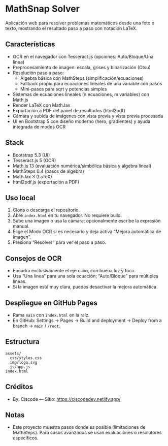 # MathSnap Solver

Aplicación web para resolver problemas matemáticos desde una foto o texto, mostrando el resultado paso a paso con notación LaTeX.

## Características
- OCR en el navegador con Tesseract.js (opciones: Auto/Bloque/Una línea)
- Preprocesamiento de imagen: escala, grises y binarización (Otsu)
- Resolución paso a paso:
  - Álgebra básica con MathSteps (simplificación/ecuaciones)
  - Fallback propio para ecuaciones lineales de una variable con pasos
  - Mini-pasos para sqrt y potencias simples
- Sistemas de ecuaciones lineales (n ecuaciones, m variables) con Math.js
- Render LaTeX con MathJax
- Exportación a PDF del panel de resultados (html2pdf)
- Cámara y subida de imágenes con vista previa y vista previa procesada
- UI en Bootstrap 5 con diseño moderno (hero, gradientes) y ayuda integrada de modos OCR

## Stack
- Bootstrap 5.3 (UI)
- Tesseract.js 5 (OCR)
- Math.js 13 (evaluación numérica/simbólica básica y álgebra lineal)
- MathSteps 0.4 (pasos de álgebra)
- MathJax 3 (LaTeX)
- html2pdf.js (exportación a PDF)

## Uso local
1. Clona o descarga el repositorio.
2. Abre `index.html` en tu navegador. No requiere build.
3. Sube una imagen o usa la cámara; opcionalmente escribe la expresión manual.
4. Elige el Modo OCR si es necesario y deja activa “Mejora automática de imagen”.
5. Presiona “Resolver” para ver el paso a paso.

## Consejos de OCR
- Encadra exclusivamente el ejercicio, con buena luz y foco.
- Usa “Una línea” para una sola ecuación; “Auto/Bloque” para múltiples líneas.
- Si la imagen está muy clara, puedes desactivar la mejora automática.

## Despliegue en GitHub Pages
- Rama `main` con `index.html` en la raíz.
- En GitHub: Settings → Pages → Build and deployment → Deploy from a branch → `main` / `/root`.

## Estructura
```
assets/
  css/styles.css
  img/logo.svg
  js/app.js
index.html
```

## Créditos
- By: Ciscode — Sitio: https://ciscodedev.netlify.app/

## Notas
- Este proyecto muestra pasos donde es posible (limitaciones de MathSteps). Para casos avanzados se usan evaluaciones o resolutores específicos.
